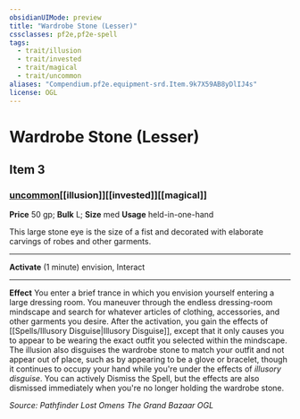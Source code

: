 ```yaml
---
obsidianUIMode: preview
title: "Wardrobe Stone (Lesser)"
cssclasses: pf2e,pf2e-spell
tags:
  - trait/illusion
  - trait/invested
  - trait/magical
  - trait/uncommon
aliases: "Compendium.pf2e.equipment-srd.Item.9k7X59AB8yDlIJ4s"
license: OGL
---
```

# Wardrobe Stone (Lesser)
## Item 3
### [uncommon](uncommon "Uncommon Rarity Trait")[[illusion]][[invested]][[magical]]


**Price** 50 gp; 
**Bulk** L; **Size** med
**Usage** held-in-one-hand

This large stone eye is the size of a fist and decorated with elaborate carvings of robes and other garments.

* * *

**Activate** (1 minute) envision, Interact

* * *

**Effect** You enter a brief trance in which you envision yourself entering a large dressing room. You maneuver through the endless dressing-room mindscape and search for whatever articles of clothing, accessories, and other garments you desire. After the activation, you gain the effects of [[Spells/Illusory Disguise|Illusory Disguise]], except that it only causes you to appear to be wearing the exact outfit you selected within the mindscape. The illusion also disguises the wardrobe stone to match your outfit and not appear out of place, such as by appearing to be a glove or bracelet, though it continues to occupy your hand while you're under the effects of _illusory disguise_. You can actively Dismiss the Spell, but the effects are also dismissed immediately when you're no longer holding the wardrobe stone.

*Source: Pathfinder Lost Omens The Grand Bazaar*
*OGL*